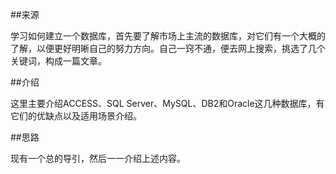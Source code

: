 ##来源

学习如何建立一个数据库，首先要了解市场上主流的数据库，对它们有一个大概的了解，以便更好明晰自己的努力方向。自己一窍不通，便去网上搜索，挑选了几个关键词，构成一篇文章。

##介绍

这里主要介绍ACCESS、SQL Server、MySQL、DB2和Oracle这几种数据库，有它们的优缺点以及适用场景介绍。

##思路

现有一个总的导引，然后一一介绍上述内容。
